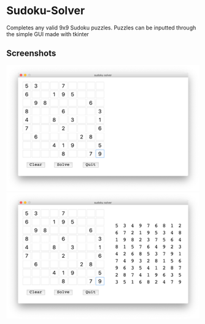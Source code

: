 # Sudoku-Solver
Completes any valid 9x9 Sudoku puzzles. Puzzles can be inputted through the simple GUI made with tkinter

## Screenshots
![Img1](/images/img1.png)  ![Img2](/images/img2.png)
